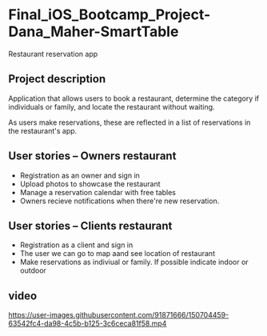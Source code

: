 # Final_iOS_Bootcamp_Project-Dana_Maher-SmartTable
Restaurant reservation app

## Project description
Application that allows users to book a restaurant, determine the category if individuals or family, and locate the restaurant without waiting. 

As users make reservations, these are reflected in a list of reservations in the restaurant's app. 


## User stories – Owners restaurant
- Registration as an owner and sign in
- Upload photos to showcase the restaurant
- Manage a reservation calendar with free tables
- Owners recieve notifications when there're new reservation.


## User stories – Clients restaurant
- Registration as a client and sign in
- The user we can go to map aand see location of restaurant
- Make reservations as indiviual or family. If possible indicate indoor or outdoor

## video 

https://user-images.githubusercontent.com/91871666/150704459-63542fc4-da98-4c5b-b125-3c6ceca81f58.mp4

